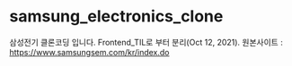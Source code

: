 # samsung_electronics_clone
삼성전기 클론코딩 입니다.
Frontend_TIL로 부터 분리(Oct 12, 2021).
원본사이트 : https://www.samsungsem.com/kr/index.do
